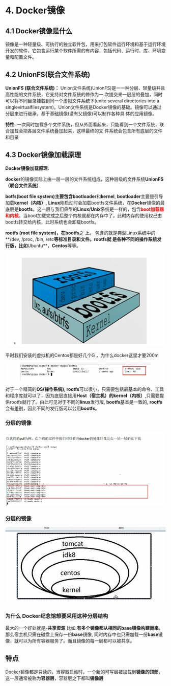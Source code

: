 # 4. Docker镜像

## 4.1 Docker镜像是什么

镜像是一种轻量级、可执行的独立软件包，用来打包软件运行环境和基于运行环境开发的软件，它包含运行某个软件所需的有内容，包括代码、运行时、库、环境变量和配置文件。

## 4.2 UnionFS(联合文件系统)

**UnionFS (联合文件系统)：** Union文件系统(UnionFS)是一一种分层、轻量级并且高性能的文件系统，它支持对文件系统的修作为一 次提交来一层层的叠加，同时可以将不同目录挂载到同一个虚拟文件系统下(unite several directories into a singlevirtualfilesystem)。Union文件系统是Docker镜像的基础。镜像可以通过分层来进行继承，基于基础镜像(没有父镜像)可以制作各种具.体的应用镜像。

**特性:** 一次同时加载多个文件系统，但从外面看起来，只能看到一个文件系统，联合加载会把各层文件系统叠加起来，这样最终的文
件系统会包含所有底层的文件和目录



## 4.3 Docker镜像加载原理

**Docker镜像加载原理:**

**docker**的镜像实际上由一层一层的文件系统组成，这种层级的文件系统**UnionFS（联合文件系统）**

**botfs(boot file system)**主要包含**bootloader**和**kernel**, **bootloader**主要是引导加载**kernel（内核）**, **Linux**刚启动时会加载bootfs文件系统，在**Docker**镜像的最底层是**bootfs**。这一层与我们典型的**Linux/Unix**系统是一样的，包含<font color='red'><strong>boot加载器和内核</strong></font>。当boot加载完成之后整个内核就都在内存中了，此时内存的使用权己由bootfs转交给内核，此时系统也会卸载bootfs。

**rootfs (root file system)，**在**bootfs**之 上。 包含的就是典型Linux系统中的**/dev, /proc, /bin, /etc**等标准目录和文件。**rootfs**就 是各种不同的操作系统发行版，比如**Ubuntu**，**Centos**等等。

![](./image/Snipaste_2020-10-03_13-38-28.png)

平时我们安装的虚拟机的Centos都是好几个G ，为什么docker这里才要200m

![](./image/QQ截图20201003133908.png)

对于一个精简的**OS(操作系统), rootfs**可以很小，只需要包括最基本的命令、工具和程序库就可以了，因为底层直接用**Host（宿主机）**的**kernel（内核）**,只需要提供rootfs就行了。由此可见对于不同的**linux**发行版, **bootfs**基本是一致的, **rootfs**会有差别，因此不同的发行版可以公用**bootfs**。

### 分层的镜像

![](./image/Snipaste_2020-10-03_13-40-06.png)

### 分层的镜像

![](./image/Snipaste_2020-10-03_14-02-22.png)



### 为什么 Docker纪念馆想要采用这种分层结构

最大的一个好处就是-**共享资源**
比如:**有多个镜像都从相同的base镜像构建而来**，那么宿主机只需在磁盘上保存一份**base**镜像,
同时内存中也只需加载一份**base**镜像，就可以为所有容器服务了。而且镜像的每一层都可以被共享。



## 特点

Docker镜像都是只读的，当容器启动时，一个新的可写层被加载到**镜像的顶部**，这一层通常被称为**容器层**，容器层之下都叫**镜像层**

